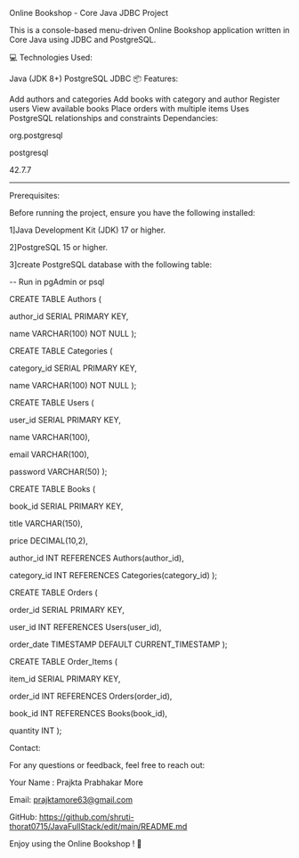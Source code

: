 Online Bookshop - Core Java JDBC Project

This is a console-based menu-driven Online Bookshop application written in Core Java using JDBC and PostgreSQL.

💻 Technologies Used:

Java (JDK 8+)
PostgreSQL
JDBC
📦 Features:

Add authors and categories
Add books with category and author
Register users
View available books
Place orders with multiple items
Uses PostgreSQL relationships and constraints
Dependancies:

<dependency>

<groupId>org.postgresql</groupId>

<artifactId>postgresql</artifactId>

<version>42.7.7</version>
_______________________________________________________________________________________________________________________
Prerequisites:

Before running the project, ensure you have the following installed:

1]Java Development Kit (JDK) 17 or higher.

2]PostgreSQL 15 or higher.

3]create PostgreSQL database with the following table:

-- Run in pgAdmin or psql

CREATE TABLE Authors (

author_id SERIAL PRIMARY KEY,

name VARCHAR(100) NOT NULL
);

CREATE TABLE Categories (

category_id SERIAL PRIMARY KEY,

name VARCHAR(100) NOT NULL
);

CREATE TABLE Users (

user_id SERIAL PRIMARY KEY,

name VARCHAR(100),

email VARCHAR(100),

password VARCHAR(50)
);

CREATE TABLE Books (

book_id SERIAL PRIMARY KEY,

title VARCHAR(150),

price DECIMAL(10,2),

author_id INT REFERENCES Authors(author_id),

category_id INT REFERENCES Categories(category_id)
);

CREATE TABLE Orders (

order_id SERIAL PRIMARY KEY,

user_id INT REFERENCES Users(user_id),

order_date TIMESTAMP DEFAULT CURRENT_TIMESTAMP
);

CREATE TABLE Order_Items (

item_id SERIAL PRIMARY KEY,

order_id INT REFERENCES Orders(order_id),

book_id INT REFERENCES Books(book_id),

quantity INT
);

Contact:

For any questions or feedback, feel free to reach out:

Your Name : Prajkta Prabhakar More

Email: prajktamore63@gmail.com

GitHub: https://github.com/shruti-thorat0715/JavaFullStack/edit/main/README.md

Enjoy using the Online Bookshop ! 🚀
